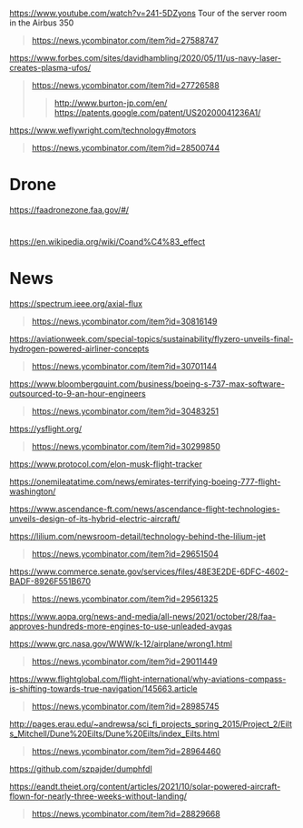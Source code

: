 https://www.youtube.com/watch?v=241-5DZyons Tour of the server room in the Airbus 350
> https://news.ycombinator.com/item?id=27588747

https://www.forbes.com/sites/davidhambling/2020/05/11/us-navy-laser-creates-plasma-ufos/
> https://news.ycombinator.com/item?id=27726588
> > http://www.burton-jp.com/en/
> > https://patents.google.com/patent/US20200041236A1/

https://www.weflywright.com/technology#motors
> https://news.ycombinator.com/item?id=28500744
  
# Drone
https://faadronezone.faa.gov/#/

#
https://en.wikipedia.org/wiki/Coand%C4%83_effect

# News
https://spectrum.ieee.org/axial-flux
> https://news.ycombinator.com/item?id=30816149

https://aviationweek.com/special-topics/sustainability/flyzero-unveils-final-hydrogen-powered-airliner-concepts
> https://news.ycombinator.com/item?id=30701144

https://www.bloombergquint.com/business/boeing-s-737-max-software-outsourced-to-9-an-hour-engineers
> https://news.ycombinator.com/item?id=30483251

https://ysflight.org/
> https://news.ycombinator.com/item?id=30299850

https://www.protocol.com/elon-musk-flight-tracker

https://onemileatatime.com/news/emirates-terrifying-boeing-777-flight-washington/
> 

https://www.ascendance-ft.com/news/ascendance-flight-technologies-unveils-design-of-its-hybrid-electric-aircraft/

https://lilium.com/newsroom-detail/technology-behind-the-lilium-jet
> https://news.ycombinator.com/item?id=29651504

https://www.commerce.senate.gov/services/files/48E3E2DE-6DFC-4602-BADF-8926F551B670
> https://news.ycombinator.com/item?id=29561325

https://www.aopa.org/news-and-media/all-news/2021/october/28/faa-approves-hundreds-more-engines-to-use-unleaded-avgas
  
https://www.grc.nasa.gov/WWW/k-12/airplane/wrong1.html
> https://news.ycombinator.com/item?id=29011449

https://www.flightglobal.com/flight-international/why-aviations-compass-is-shifting-towards-true-navigation/145663.article
> https://news.ycombinator.com/item?id=28985745

http://pages.erau.edu/~andrewsa/sci_fi_projects_spring_2015/Project_2/Eilts_Mitchell/Dune%20Eilts/Dune%20Eilts/index_Eilts.html
> https://news.ycombinator.com/item?id=28964460

https://github.com/szpajder/dumphfdl

https://eandt.theiet.org/content/articles/2021/10/solar-powered-aircraft-flown-for-nearly-three-weeks-without-landing/
> https://news.ycombinator.com/item?id=28829668
